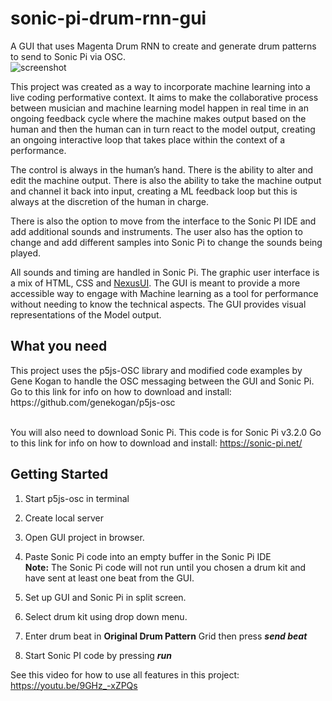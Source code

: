 # sonic-pi-drum-rnn-gui
A GUI that uses Magenta Drum RNN to create and generate drum patterns to send to Sonic Pi via OSC.<br>
![screenshot](https://github.com/mrbombmusic/sonic-pi-drum-rnn-gui/blob/master/Sonic%20PI%20DrumRNN%20GUI.png)

This project was created as a way to incorporate machine learning into a live coding performative context. It aims to make the collaborative process between musician and machine learning model happen in real time in an ongoing feedback cycle where the machine makes output based on the human and then the human can in turn react to the model output, creating an ongoing interactive loop that takes place within the context of a performance.

The control is always in the human’s hand. There is the ability to alter and edit the machine output. There is also the ability to take the machine output and channel it back into input, creating a ML feedback loop but this is always at the discretion of the human in charge.

There is also the option to move from the interface to the Sonic PI IDE and add additional sounds and instruments. The user also has the option to change and add different samples into Sonic Pi to change the sounds being played.

All sounds and timing are handled in Sonic Pi. The graphic user interface is a mix of HTML, CSS and [NexusUI](https://nexus-js.github.io/ui/). The GUI is meant to provide a more accessible way to engage with Machine learning as a tool for performance without needing to know the technical aspects. The GUI provides visual representations of the Model output.

<h2>What you need</h2>
This project uses the p5js-OSC library and modified code examples by Gene Kogan to handle the OSC messaging between the GUI and Sonic Pi. 
Go to this link for info on how to download and install: https://github.com/genekogan/p5js-osc <br><br>

You will also need to download Sonic Pi. This code is for Sonic Pi v3.2.0
Go to this link for info on how to download and install: https://sonic-pi.net/

<h2>Getting Started</h2>

1. Start p5js-osc in terminal

2. Create local server

3. Open GUI project in browser.

4. Paste Sonic Pi code into an empty buffer in the Sonic Pi IDE <br>
**Note:** The Sonic Pi code will not run until you chosen a drum kit and have sent at least one beat from the GUI.

5. Set up GUI and Sonic Pi in split screen.

6. Select drum kit using drop down menu.

7. Enter drum beat in **Original Drum Pattern** Grid then press ***send beat***

8. Start Sonic PI code by pressing ***run***

See this video for how to use all features in this project: https://youtu.be/9GHz_-xZPQs






